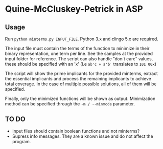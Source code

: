 # Quine-McCluskey-Petrick in ASP

## Usage
Run ```python minterms.py INPUT_FILE```. Python 3.x and clingo 5.x are required.

The input file must contain the terms of the function to minimize in their binary representation, one term per line.
See the samples at the provided input folder for reference. The script can also handle "don't care" values, these
should be specified with an 'x' (i.e ```ab'c + a'b'``` translates to ```101 00x```)

The script will show the prime implicants for the provided minterms, extract the essential implicants and process the
remaining implicants to achieve total coverage. In the case of multiple possible solutions, all of them will be specified.

Finally, only the minimized functions will be shown as output.
Minimization method can be specified through the ```-m / --minmode``` parameter.

## TO DO
* Input files should contain boolean functions and not minterms?
* Supress info messages. They are a known issue and do not affect the program.
